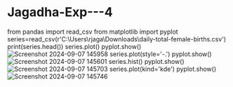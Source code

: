 # Jagadha-Exp---4
from pandas import read_csv
from matplotlib import pyplot
series=read_csv(r'C:\Users\rjaga\Downloads\daily-total-female-births.csv')
print(series.head())
series.plot()
pyplot.show()
![Screenshot 2024-09-07 145958](https://github.com/user-attachments/assets/1c14655e-bc38-4a2d-b345-73fbdd690045)
series.plot(style='-.')
pyplot.show()
![Screenshot 2024-09-07 145601](https://github.com/user-attachments/assets/11c84644-6a04-416d-ba8f-0beebc74e602)
series.hist()
pyplot.show()
![Screenshot 2024-09-07 145703](https://github.com/user-attachments/assets/424fd504-4560-4d38-8406-0136b07791b4)
series.plot(kind='kde')
pyplot.show()
![Screenshot 2024-09-07 145746](https://github.com/user-attachments/assets/a9704388-5601-421c-9ef3-3a94a9416994)



